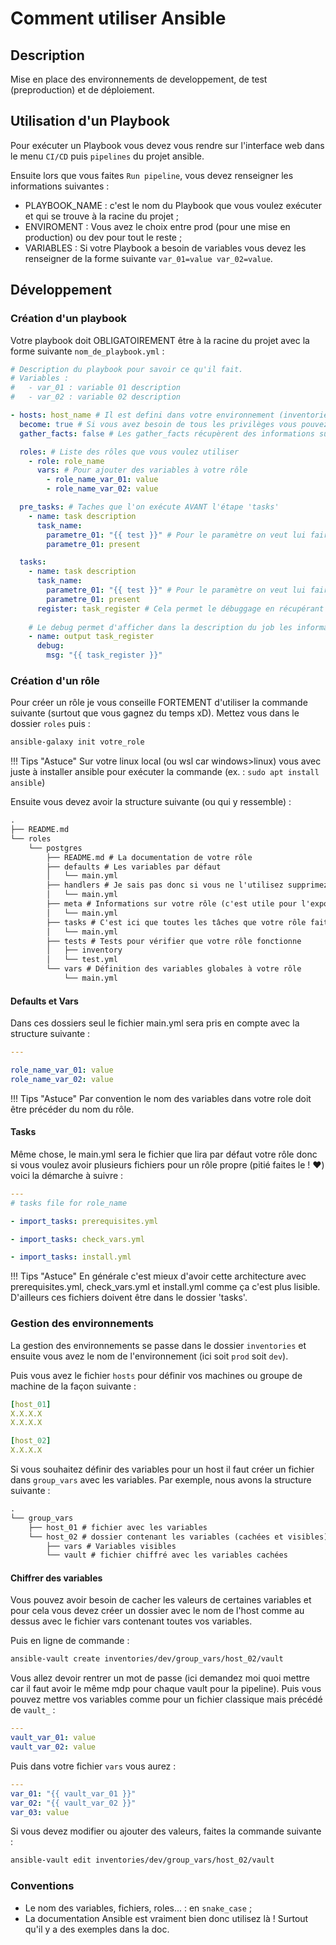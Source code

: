# Comment utiliser Ansible

## Description

Mise en place des environnements de developpement, de test (preproduction) et de déploiement.

## Utilisation d'un Playbook

Pour exécuter un Playbook vous devez vous rendre sur l'interface web dans le menu `CI/CD` puis `pipelines` du projet ansible.

Ensuite lors que vous faites `Run pipeline`, vous devez renseigner les informations suivantes :

* PLAYBOOK_NAME : c'est le nom du Playbook que vous voulez exécuter et qui se trouve à la racine du projet ;
* ENVIROMENT : Vous avez le choix entre prod (pour une mise en production) ou dev pour tout le reste ;
* VARIABLES : Si votre Playbook a besoin de variables vous devez les renseigner de la forme suivante `var_01=value var_02=value`.

## Développement

### Création d'un playbook

Votre playbook doit OBLIGATOIREMENT être à la racine du projet avec la forme suivante `nom_de_playbook.yml` :

```yml
# Description du playbook pour savoir ce qu'il fait.
# Variables :
#   - var_01 : variable 01 description
#   - var_02 : variable 02 description

- hosts: host_name # Il est defini dans votre environnement (inventories) dans le fichier hosts
  become: true # Si vous avez besoin de tous les privilèges vous pouvez mettre cette ligne
  gather_facts: false # Les gather_facts récupèrent des informations sur l'host (souvent pas utilisées) donc on les désactive

  roles: # Liste des rôles que vous voulez utiliser
    - role: role_name
      vars: # Pour ajouter des variables à votre rôle
        - role_name_var_01: value
        - role_name_var_02: value

  pre_tasks: # Taches que l'on exécute AVANT l'étape 'tasks'
    - name: task description
      task_name:
        parametre_01: "{{ test }}" # Pour le paramètre on veut lui faire passer la variable 'test'
        parametre_01: present

  tasks:
    - name: task description
      task_name:
        parametre_01: "{{ test }}" # Pour le paramètre on veut lui faire passer la variable 'test'
        parametre_01: present
      register: task_register # Cela permet le débuggage en récupérant la sortie de la tâche (erreurs, informations...)
    
    # Le debug permet d'afficher dans la description du job les informations relatives au 'task_register'
    - name: output task_register
      debug:
        msg: "{{ task_register }}"
```

### Création d'un rôle

Pour créer un rôle je vous conseille FORTEMENT d'utiliser la commande suivante (surtout que vous gagnez du temps xD).
Mettez vous dans le dossier `roles` puis :

```bash
ansible-galaxy init votre_role
```

!!! Tips "Astuce"
    Sur votre linux local (ou wsl car windows>linux) vous avec juste à installer ansible pour exécuter la commande (ex. : `sudo apt install ansible`)

Ensuite vous devez avoir la structure suivante (ou qui y ressemble) :

```md
.
├── README.md
└── roles
    └── postgres
        ├── README.md # La documentation de votre rôle
        ├── defaults # Les variables par défaut
        │   └── main.yml
        ├── handlers # Je sais pas donc si vous ne l'utilisez supprimez le
        │   └── main.yml
        ├── meta # Informations sur votre rôle (c'est utile pour l'export de rôle je crois)
        │   └── main.yml
        ├── tasks # C'est ici que toutes les tâches que votre rôle fait doit être écrites
        │   └── main.yml
        ├── tests # Tests pour vérifier que votre rôle fonctionne
        │   ├── inventory
        │   └── test.yml
        └── vars # Définition des variables globales à votre rôle
            └── main.yml
```

#### Defaults et Vars

Dans ces dossiers seul le fichier main.yml sera pris en compte avec la structure suivante :

```yml
---

role_name_var_01: value
role_name_var_02: value
```

!!! Tips "Astuce"
    Par convention le nom des variables dans votre role doit être précéder du nom du rôle.


#### Tasks

Même chose, le main.yml sera le fichier que lira par défaut votre rôle donc si vous voulez avoir plusieurs fichiers pour un rôle propre (pitié faites le ! ❤️) voici la démarche à suivre :

```yml
---
# tasks file for role_name

- import_tasks: prerequisites.yml

- import_tasks: check_vars.yml

- import_tasks: install.yml
```

!!! Tips "Astuce"
    En générale c'est mieux d'avoir cette architecture avec prerequisites.yml, check_vars.yml et install.yml comme ça c'est plus lisible. D'ailleurs ces fichiers doivent être dans le dossier 'tasks'.


### Gestion des environnements

La gestion des environnements se passe dans le dossier `inventories` et ensuite vous avez le nom de l'environnement (ici soit `prod` soit `dev`).

Puis vous avez le fichier `hosts` pour définir vos machines ou groupe de machine de la façon suivante :

```yml
[host_01]
X.X.X.X
X.X.X.X

[host_02]
X.X.X.X
```

Si vous souhaitez définir des variables pour un host il faut créer un fichier dans `group_vars` avec les variables.
Par exemple, nous avons la structure suivante :

```md
.
└── group_vars
    ├── host_01 # fichier avec les variables
    └── host_02 # dossier contenant les variables (cachées et visibles)
        ├── vars # Variables visibles
        └── vault # fichier chiffré avec les variables cachées
```

#### Chiffrer des variables

Vous pouvez avoir besoin de cacher les valeurs de certaines variables et pour cela vous devez créer un dossier avec le nom de l'host comme au dessus avec le fichier vars contenant toutes vos variables.

Puis en ligne de commande :

```bash
ansible-vault create inventories/dev/group_vars/host_02/vault
```

Vous allez devoir rentrer un mot de passe (ici demandez moi quoi mettre car il faut avoir le même mdp pour chaque vault pour la pipeline).
Puis vous pouvez mettre vos variables comme pour un fichier classique mais précédé de `vault_` :

```yml
---
vault_var_01: value
vault_var_02: value
```

Puis dans votre fichier `vars` vous aurez :

```yml
---
var_01: "{{ vault_var_01 }}"
var_02: "{{ vault_var_02 }}"
var_03: value
```

Si vous devez modifier ou ajouter des valeurs, faites la commande suivante :

```bash
ansible-vault edit inventories/dev/group_vars/host_02/vault
```

### Conventions

* Le nom des variables, fichiers, roles... : en `snake_case` ;
* La documentation Ansible est vraiment bien donc utilisez là ! Surtout qu'il y a des exemples dans la doc.
